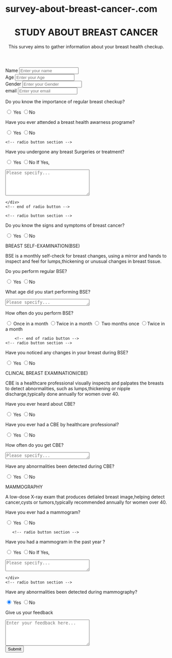 # survey-about-breast-cancer-.com
<!DOCTYPE html>
<html lang="en">
<head>
<meta charset="UTF-8">
<meta name="viewport" content="width=device-width, initial-scale=1.0">

<link rel="stylesheet" href="form.css">
<title>Survey Form</title>
</head>
<body>
<div class="container ">
<header class="header">
    <h1 id="title">
STUDY ABOUT BREAST CANCER
</h1>
<p id="description">
This survey aims to gather information about your breast health checkup.
</p>
</header>
<form action="" id="survey-form">

<!-- Text section -->
<div class="form-group">
<label for="name">Name</label>
<input type="text" name="name" id="name" class="formControl" placeholder="Enter your name" required>
</div>
<!-- end of text section -->

<!-- Type Age section -->
<div class="form-group">
<label for="Age">Age</label>
<input type="Age" name="Age" id="Age" class="formControl" placeholder="Enter your Age" required>
</div>
<!-- end of Age section -->

<!-- Type Number section -->
<div class="form-group">
<label for="Gender">Gender</label>
<input type="Gender" name="Gender" id="Gender" class="formControl" placeholder="Enter your Gender" required>

</div>
<!-- end of Number section -->

<!-- Type email section -->
<div class="form-group">
<label for="email">email</label> 
<input type="email" name="email" id="email" class="formControl" placeholder="Enter your email">
</div>


<!-- radio button section -->
<div class="form-group">
<p id="quest">Do you know the importance of regular breast checkup?</p>
<label for="">
<input type="radio" name="source" value="Yes"
class="inputRadio"
checked> Yes
</label>
<label for="">
<input type="radio" name="source" value="No"
class="inputRadio"
>No
</label>
</label>
</div>
<!-- end of radio button -->

<!-- radio button section -->
<div class="form-group">
    <p id="quest">Have you ever attended a breast health awarness programe?</p>
    <label for="">
    <input type="radio" name="source" value="Yes"
    class="inputRadio"
    checked> Yes
    </label>
    <label for="">
    <input type="radio" name="source" value="No"
    class="inputRadio"
    >No
    </label>
    </label>
    </div>
    <!-- end of radio button -->

    <!-- radio button section -->
<div class="form-group">
    <p id="quest">Have you undergone any breast Surgeries or treatment?</p>
    <label for="">
    <input type="radio" name="source" value="Yes"
    class="inputRadio"
    checked> Yes
    </label>
    <label for="">
    <input type="radio" name="source" value="No"
    class="inputRadio"
    >No
    </label>
    </label>
    If Yes,
    <div class="form-group">
        <p id="quest"></p>
        <textarea name="Please specify" cols="30" rows="5" id="Please specify" class="textarea" placeholder="Please specify..."></textarea>
        </div>

    </div>
    <!-- end of radio button -->

    <!-- radio button section -->
<div class="form-group">
    <p id="quest">Do you know the signs and symptoms of breast cancer?</p>
    <label for="">
    <input type="radio" name="source" value="Yes"
    class="inputRadio"
    checked> Yes
    </label>
    <label for="">
    <input type="radio" name="source" value="No"
    class="inputRadio"
    >No
    </label>
    </label>
    </div>
    <!-- end of radio button -->
    <div class="form-group">
        <p id="quest">BREAST SELF-EXAMINATION(BSE)</p>
        <label for="">
    <p id="description">
                         BSE is a monthly self-check for breast changes, using a mirror and hands to inspect and feel for lumps,thickening or unusual changes in breast tissue.
        </p>
    </div></p>    
    <!-- radio button section -->
<div class="form-group">
    <p id="quest">Do you perform regular BSE?</p>
    <label for="">
    <input type="radio" name="source" value="Yes"
    class="inputRadio"
    checked> Yes
    </label>
    <label for="">
    <input type="radio" name="source" value="No"
    class="inputRadio"
    >No
    </label>
    </label>
    </div>
    <!-- end of radio button -->
     <!-- radio button section -->
<div class="form-group">
    <p id="quest">What age did you start performing BSE?</p>
    <label for="">
    <div class="form-group">
      <p id="quest"></p>
      <textarea name="Please specify" cols="30" rows="1" id="Please specify" class="textarea" placeholder="Please specify..."></textarea>
    </div>
    </label>
    </div>
    <!-- end of radio button -->
    <div class="form-group">
        <p id="quest">How often do you perform BSE?</p>
        <label for="">
            <input type="radio" name="source" value="Once in a month"
    class="inputRadio"
    checked> Once in a month
    </label>
    <label for="">
    <input type="radio" name="source" value="Twice in a month"
    class="inputRadio"
    >Twice in a month
    </label>
    <label for="">
        <input type="radio" name="source" value="Two months once"
class="inputRadio"
checked> Two months once
</label>
<label for="">
<input type="radio" name="source" value="Twice in a month"
class="inputRadio"
>Twice in a month
</label>
    </label>
    </div>

        <!-- end of radio button -->
    <!-- radio button section -->
<div class="form-group">
    <p id="quest">Have you noticed any changes in your breast during BSE?</p>
    <label for="">
    <input type="radio" name="source" value="Yes"
    class="inputRadio"
    checked> Yes
    </label>
    <label for="">
    <input type="radio" name="source" value="No"
    class="inputRadio"
    >No
    </label>
    </label>
    </div>
    <!-- end of radio button -->
    <div class="form-group">
        <p id="quest">CLINCAL BREAST EXAMINATION(CBE)</p>
        <label for="">
    <p id="description">
                CBE is a healthcare professional visually inspects and palpates the breasts to detect abnormalities, such as lumps,thickening or nipple discharge,typically done annually for women over 40.
        </p>
    </div></p>
    <!-- radio button section -->
<div class="form-group">
    <p id="quest">Have you ever heard about CBE?</p>
    <label for="">
    <input type="radio" name="source" value="Yes"
    class="inputRadio"
    checked> Yes
    </label>
    <label for="">
    <input type="radio" name="source" value="No"
    class="inputRadio"
    >No
    </label>
    </label>
    </div>
    <!-- end of radio button -->
<!-- radio button section -->
<div class="form-group">
    <p id="quest">Have you ever had a CBE by healthcare professional?</p>
    <label for="">
    <input type="radio" name="source" value="Yes"
    class="inputRadio"
    checked> Yes
    </label>
    <label for="">
    <input type="radio" name="source" value="No"
    class="inputRadio"
    >No
    </label>
    </label>
    </div>
    <!-- end of radio button -->
<!-- radio button section -->
<div class="form-group">
    <p id="quest">How often do you get CBE?</p>
    <label for="">
        <div class="form-group">
            <p id="quest"></p>
            <textarea name="Please specify" cols="30" rows="1" id="Please specify" class="textarea" placeholder="Please specify..."></textarea>
          </div>
    </label>
    </div>
    <!-- end of radio button -->
<!-- radio button section -->
<div class="form-group">
    <p id="quest">Have any abnormalities been detected during CBE?</p>
    <label for="">
    <input type="radio" name="source" value="Yes"
    class="inputRadio"
    checked> Yes
    </label>
    <label for="">
    <input type="radio" name="source" value="No"
    class="inputRadio"
    >No
    </label>
    </label>
    </div>
    <!-- end of radio button -->
    <div class="form-group">
        <p id="quest">MAMMOGRAPHY</p>
        <label for="">
    <p id="description">
            A low-dose X-ray exam that produces detialed breast image,helping detect cancer,cysts or tumors,typically recommended annually for women over 40.
        </p>
    </div></p>
    <!-- radio button section -->
<div class="form-group">
    <p id="quest">Have you ever had a mammogram?</p>
    <label for="">
    <input type="radio" name="source" value="Yes"
    class="inputRadio"
    checked> Yes
    </label>
    <label for="">
    <input type="radio" name="source" value="No"
    class="inputRadio"
    >No
    </label>
    </label>
    </div>    

       <!-- radio button section -->
<div class="form-group">
    <p id="quest">Have you had a mammogram in the past year ?</p>
    <label for="">
    <input type="radio" name="source" value="Yes"
    class="inputRadio"
    checked> Yes
    </label>
    <label for="">
    <input type="radio" name="source" value="No"
    class="inputRadio"
    >No
    </label>
    </label>
    If Yes,
    <div class="form-group">
        <p id="quest"></p>
        <textarea name="Please specify" cols="30" rows="2" id="Please specify" class="textarea" placeholder="Please specify..."></textarea>
        </div>

    </div>
    <!-- radio button section -->
<div class="form-group">
    <p id="quest">Have any abnormalities been detected during mammography?</p>
    <label for="">
    <input type="radio" name="source" value="Yes"
    class="inputRadio"
    checked> Yes
    </label>
    <label for="">
    <input type="radio" name="source" value="No"
    class="inputRadio"
    >No
    </label>
    </label>
    </div>






<!-- Textarea section -->
<div class="form-group">
<p id="quest">Give us your feedback</p>
<textarea name="feedback" cols="30" rows="5" id="feedback" class="textarea" placeholder="Enter your feedback here..."></textarea>
</div>
<div class="form-group">
<button type="submit" id="submit" class="btn">Submit</button>
</div>
</form>
</div>
</body>
</html>  
